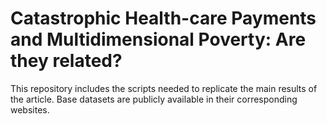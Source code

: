# Catastrophic Health-care Payments and Multidimensional Poverty: Are they related?

This repository includes the scripts needed to replicate the main results of the article. Base datasets are publicly available in their corresponding websites.